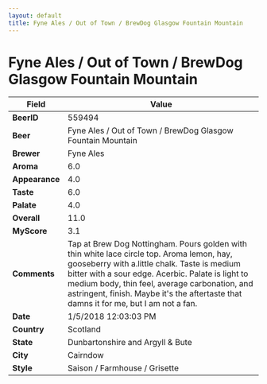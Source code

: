 ```yaml
---
layout: default
title: Fyne Ales / Out of Town / BrewDog Glasgow Fountain Mountain
---
```


# Fyne Ales / Out of Town / BrewDog Glasgow Fountain Mountain

| Field         | Value     |
|---------------|-----------|
| **BeerID** | 559494 |
| **Beer** | Fyne Ales / Out of Town / BrewDog Glasgow Fountain Mountain |
| **Brewer** | Fyne Ales |
| **Aroma** | 6.0 |
| **Appearance** | 4.0 |
| **Taste** | 6.0 |
| **Palate** | 4.0 |
| **Overall** | 11.0 |
| **MyScore** | 3.1 |
| **Comments** | Tap at Brew Dog Nottingham. Pours golden with thin white lace circle top. Aroma lemon, hay, gooseberry with a.little chalk. Taste is medium bitter with a sour edge. Acerbic. Palate is light to medium body, thin feel, average carbonation, and astringent, finish. Maybe it&#39;s the aftertaste that damns it for me, but I am not a fan. |
| **Date** | 1/5/2018 12:03:03 PM |
| **Country** | Scotland |
| **State** | Dunbartonshire and Argyll & Bute |
| **City** | Cairndow |
| **Style** | Saison / Farmhouse / Grisette |

